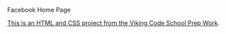 Facebook Home Page


[This is an HTML and CSS project from the Viking Code School Prep Work](http://www.vikingcodeschool.com/web-markup-and-coding/let-s-build-facebook).
